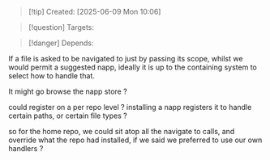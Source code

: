 
>[!tip] Created: [2025-06-09 Mon 10:06]

>[!question] Targets: 

>[!danger] Depends: 

If a file is asked to be navigated to just by passing its scope, whilst we would permit a suggested napp, ideally it is up to the containing system to select how to handle that.

It might go browse the napp store ?

could register on a per repo level ?
installing a napp registers it to handle certain paths, or certain file types ?

so for the home repo, we could sit atop all the navigate to calls, and override what the repo had installed, if we said we preferred to use our own handlers ?

